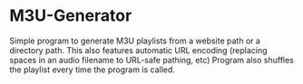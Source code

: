 # M3U-Generator

Simple program to generate M3U playlists from a website path or a directory path.
This also features automatic URL encoding (replacing spaces in an audio filename to URL-safe pathing, etc)
Program also shuffles the playlist every time the program is called.
